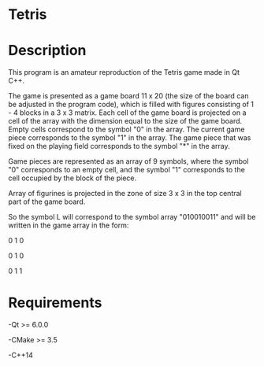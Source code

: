 # Tetris
#  Description
  This program is an amateur reproduction of the Tetris game made in Qt C++.

  The game is presented as a game board 11 x 20 (the size of the board can be adjusted in the program code), which is filled with figures consisting of 1 - 4 blocks in a 3 x 3 matrix.
  Each cell of the game board is projected on a cell of the array with the dimension equal to the size of the game board.
  Empty cells correspond to the symbol "0" in the array.
  The current game piece corresponds to the symbol "1" in the array.
  The game piece that was fixed on the playing field corresponds to the symbol "*" in the array.

  Game pieces are represented as an array of 9 symbols, where the symbol "0" corresponds to an empty cell, and the symbol "1" corresponds to the cell occupied by the block of the piece.

  Array of figurines is projected in the zone of size 3 х 3 in the top central part of the game board.

  So the symbol L will correspond to the symbol array "010010011" and will be written in the game array in the form:

  0 1 0
  
  0 1 0
  
  0 1 1
  
#  Requirements

  -Qt >= 6.0.0
  
  -CMake >= 3.5
  
  -C++14
  
